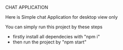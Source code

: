 CHAT APPLICATION



Here is Simple chat Application for desktop view only

You can simply run this project by these steps
- firstly install all dependecies with "npm i" 
- then run the project by "npm start"
